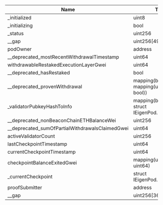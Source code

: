 | Name                                            | Type                                               | Slot | Offset | Bytes | Contract                                               |
|-------------------------------------------------|----------------------------------------------------|------|--------|-------|--------------------------------------------------------|
| _initialized                                    | uint8                                              | 0    | 0      | 1     | src/test/harnesses/EigenPodHarness.sol:EigenPodHarness |
| _initializing                                   | bool                                               | 0    | 1      | 1     | src/test/harnesses/EigenPodHarness.sol:EigenPodHarness |
| _status                                         | uint256                                            | 1    | 0      | 32    | src/test/harnesses/EigenPodHarness.sol:EigenPodHarness |
| __gap                                           | uint256[49]                                        | 2    | 0      | 1568  | src/test/harnesses/EigenPodHarness.sol:EigenPodHarness |
| podOwner                                        | address                                            | 51   | 0      | 20    | src/test/harnesses/EigenPodHarness.sol:EigenPodHarness |
| __deprecated_mostRecentWithdrawalTimestamp      | uint64                                             | 51   | 20     | 8     | src/test/harnesses/EigenPodHarness.sol:EigenPodHarness |
| withdrawableRestakedExecutionLayerGwei          | uint64                                             | 52   | 0      | 8     | src/test/harnesses/EigenPodHarness.sol:EigenPodHarness |
| __deprecated_hasRestaked                        | bool                                               | 52   | 8      | 1     | src/test/harnesses/EigenPodHarness.sol:EigenPodHarness |
| __deprecated_provenWithdrawal                   | mapping(bytes32 => mapping(uint64 => bool))        | 53   | 0      | 32    | src/test/harnesses/EigenPodHarness.sol:EigenPodHarness |
| _validatorPubkeyHashToInfo                      | mapping(bytes32 => struct IEigenPod.ValidatorInfo) | 54   | 0      | 32    | src/test/harnesses/EigenPodHarness.sol:EigenPodHarness |
| __deprecated_nonBeaconChainETHBalanceWei        | uint256                                            | 55   | 0      | 32    | src/test/harnesses/EigenPodHarness.sol:EigenPodHarness |
| __deprecated_sumOfPartialWithdrawalsClaimedGwei | uint64                                             | 56   | 0      | 8     | src/test/harnesses/EigenPodHarness.sol:EigenPodHarness |
| activeValidatorCount                            | uint256                                            | 57   | 0      | 32    | src/test/harnesses/EigenPodHarness.sol:EigenPodHarness |
| lastCheckpointTimestamp                         | uint64                                             | 58   | 0      | 8     | src/test/harnesses/EigenPodHarness.sol:EigenPodHarness |
| currentCheckpointTimestamp                      | uint64                                             | 58   | 8      | 8     | src/test/harnesses/EigenPodHarness.sol:EigenPodHarness |
| checkpointBalanceExitedGwei                     | mapping(uint64 => uint64)                          | 59   | 0      | 32    | src/test/harnesses/EigenPodHarness.sol:EigenPodHarness |
| _currentCheckpoint                              | struct IEigenPod.Checkpoint                        | 60   | 0      | 64    | src/test/harnesses/EigenPodHarness.sol:EigenPodHarness |
| proofSubmitter                                  | address                                            | 62   | 0      | 20    | src/test/harnesses/EigenPodHarness.sol:EigenPodHarness |
| __gap                                           | uint256[36]                                        | 63   | 0      | 1152  | src/test/harnesses/EigenPodHarness.sol:EigenPodHarness |
